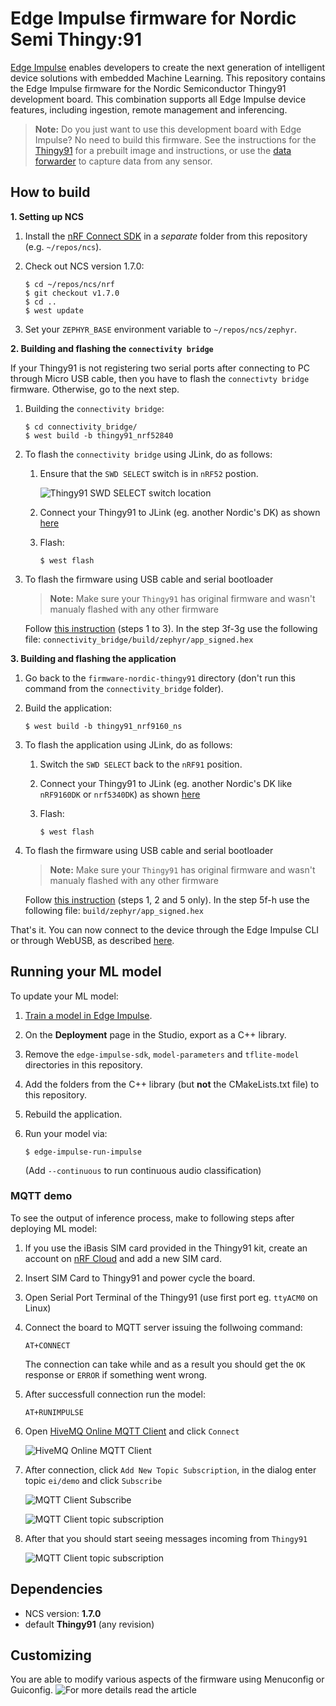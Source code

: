 # Edge Impulse firmware for Nordic Semi Thingy:91

[Edge Impulse](https://www.edgeimpulse.com) enables developers to create the next generation of intelligent device solutions with embedded Machine Learning. This repository contains the Edge Impulse firmware for the Nordic Semiconductor Thingy91 development board. This combination supports all Edge Impulse device features, including ingestion, remote management and inferencing.

> **Note:** Do you just want to use this development board with Edge Impulse? No need to build this firmware. See the instructions for the [Thingy91](https://docs.edgeimpulse.com/docs/nordic-semi-thingy91) for a prebuilt image and instructions, or use the [data forwarder](https://docs.edgeimpulse.com/docs/cli-data-forwarder) to capture data from any sensor.

## How to build

**1. Setting up NCS**

1. Install the [nRF Connect SDK](https://developer.nordicsemi.com/nRF_Connect_SDK/doc/latest/nrf/gs_installing.html) in a *separate* folder from this repository (e.g. `~/repos/ncs`).
1. Check out NCS version 1.7.0:

    ```
    $ cd ~/repos/ncs/nrf
    $ git checkout v1.7.0
    $ cd ..
    $ west update
    ```

1. Set your `ZEPHYR_BASE` environment variable to `~/repos/ncs/zephyr`.

**2. Building and flashing the `connectivity bridge`**

If your Thingy91 is not registering two serial ports after connecting to PC through Micro USB cable, then you have to flash the `connectivty bridge` firmware. Otherwise, go to the next step.

1. Building the `connectivity bridge`:

    ```
    $ cd connectivity_bridge/
    $ west build -b thingy91_nrf52840
    ```

1. To flash the `connectivity bridge` using JLink, do as follows:
    1. Ensure that the `SWD SELECT` switch is in `nRF52` postion.

        ![Thingy91 SWD SELECT switch location](./doc/thingy91-swd-select.png)

    1. Connect your Thingy91 to JLink (eg. another Nordic's DK) as shown [here](https://infocenter.nordicsemi.com/topic/ug_thingy91_gsg/UG/thingy91_gsg/updating_fw_ext_probe.html?cp=14_0_3_1)
    1. Flash:

        ```
        $ west flash
        ```

1. To flash the firmware using USB cable and serial bootloader

    > **Note:** Make sure your `Thingy91` has original firmware and wasn't manualy flashed with any other firmware

    Follow [this instruction](https://infocenter.nordicsemi.com/topic/ug_thingy91_gsg/UG/thingy91_gsg/updating_fw_usb.html?cp=14_0_3_0) (steps 1 to 3). In the step 3f-3g use the following file: `connectivity_bridge/build/zephyr/app_signed.hex`

**3. Building and flashing the application**

1. Go back to the `firmware-nordic-thingy91` directory (don't run this command from the `connectivity_bridge` folder).
1. Build the application:

    ```
    $ west build -b thingy91_nrf9160_ns
    ```

1. To flash the application using JLink, do as follows:
    1. Switch the `SWD SELECT` back to the `nRF91` position.
    1. Connect your Thingy91 to JLink (eg. another Nordic's DK like `nRF9160DK` or `nrf5340DK`) as shown [here](https://infocenter.nordicsemi.com/topic/ug_thingy91_gsg/UG/thingy91_gsg/updating_fw_ext_probe.html?cp=14_0_3_1)
    1. Flash:

        ```
        $ west flash
        ```

1. To flash the firmware using USB cable and serial bootloader

    > **Note:** Make sure your `Thingy91` has original firmware and wasn't manualy flashed with any other firmware

    Follow [this instruction](https://infocenter.nordicsemi.com/topic/ug_thingy91_gsg/UG/thingy91_gsg/updating_fw_usb.html?cp=14_0_3_0) (steps 1, 2 and 5 only). In the step 5f-h use the following file: `build/zephyr/app_signed.hex`

That's it. You can now connect to the device through the Edge Impulse CLI or through WebUSB, as described [here](https://docs.edgeimpulse.com/docs/nordic-semi-nrf5340-dk#4-setting-keys).

## Running your ML model

To update your ML model:

1. [Train a model in Edge Impulse](https://docs.edgeimpulse.com).
1. On the **Deployment** page in the Studio, export as a C++ library.
1. Remove the `edge-impulse-sdk`, `model-parameters` and `tflite-model` directories in this repository.
1. Add the folders from the C++ library (but **not** the CMakeLists.txt file) to this repository.
1. Rebuild the application.
1. Run your model via:

    ```
    $ edge-impulse-run-impulse
    ```

    (Add `--continuous` to run continuous audio classification)

### MQTT demo

To see the output of inference process, make to following steps after deploying ML model:
1. If you use the iBasis SIM card provided in the Thingy91 kit, create an account on [nRF Cloud](https://www.nrfcloud.com) and add a new SIM card.
1. Insert SIM Card to Thingy91 and power cycle the board.
1. Open Serial Port Terminal of the Thingy91 (use first port eg. `ttyACM0` on Linux)
1. Connect the board to MQTT server issuing the follwoing command:

    ```
    AT+CONNECT
    ```

    The connection can take while and as a result you should get the `OK` response or `ERROR` if something went wrong.

1. After successfull connection run the model:

    ```
    AT+RUNIMPULSE
    ```

1. Open [HiveMQ Online MQTT Client](http://www.hivemq.com/demos/websocket-client/) and click `Connect`

    ![HiveMQ Online MQTT Client](./doc/online-mqtt-client-connect.png)

1. After connection, click `Add New Topic Subscription`, in the dialog enter topic `ei/demo` and click `Subscribe`

    ![MQTT Client Subscribe](./doc/online-mqtt-client-subscribe.png)

    ![MQTT Client topic subscription](./doc/online-mqtt-client-topic.png)

1. After that you should start seeing messages incoming from `Thingy91`

    ![MQTT Client topic subscription](./doc/online-mqtt-client-messages.png)


## Dependencies
* NCS version: **1.7.0**
* default **Thingy91** (any revision)

## Customizing

You are able to modify various aspects of the firmware using Menuconfig or Guiconfig.
![For more details read the article](https://peter-ing.medium.com/building-interactive-standalone-edge-impulse-models-with-mqtt-connectivity-on-the-nordic-thingy91-8b88af2af07a)
